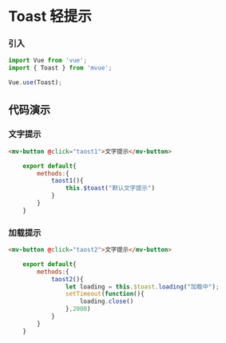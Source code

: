 # Toast 轻提示


### 引入

``` javascript
import Vue from 'vue';
import { Toast } from 'mvue';

Vue.use(Toast);
```


## 代码演示

### 文字提示


```html
<mv-button @click="taost1">文字提示</mv-button>
```

```js
    export default{
        methods:{
            taost1(){
                this.$toast("默认文字提示")
            }
        }
    }
```

### 加载提示

```html
<mv-button @click="taost2">文字提示</mv-button>
```

```js
    export default{
        methods:{
            taost2(){
                let loading = this.$toast.loading("加载中");
                setTimeout(function(){
                    loading.close()
                },2000)
            }
        }
    }
```